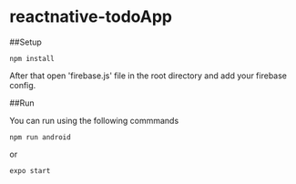 # reactnative-todoApp
##Setup
```
npm install
```
After that open 'firebase.js' file in the root directory and add your firebase config.

##Run

You can run using the following commmands
```
npm run android
```
or
```
expo start 
```
